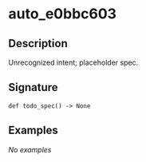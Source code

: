 # auto_e0bbc603

## Description
Unrecognized intent; placeholder spec.

## Signature
```
def todo_spec() -> None
```

## Examples
_No examples_
